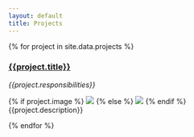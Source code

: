 ```yaml
---
layout: default
title: Projects
---
```


{% for project in site.data.projects %}

<div class="project-container">

### [{{project.title}}]({{project.url}})
_{{project.responsibilities}}_
<div class="li-img">
{% if project.image %}
<img src="{{ project.image }}" class="project-thumb">
{% else %}
<img src="http://placehold.it/160x160" class="project-thumb">
{% endif %} 
</div>
<div class="li-text">
{{project.description}}
</div>
</div>

{% endfor %}

